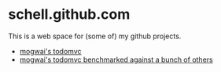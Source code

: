 schell.github.com
=================
This is a web space for (some of) my github projects.

* [mogwai's todomvc](mogwai/todomvc)
* [mogwai's todomvc benchmarked against a bunch of others](http://zyghost.com/projects/todo-mvc-bench)
